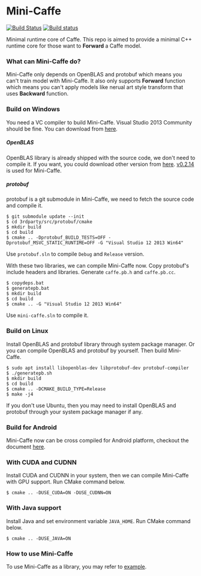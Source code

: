 Mini-Caffe
==========

[![Build Status](https://travis-ci.org/luoyetx/mini-caffe.svg?branch=master)](https://travis-ci.org/luoyetx/mini-caffe)
[![Build status](https://ci.appveyor.com/api/projects/status/x9s2iajv7rtxeo3t/branch/master?svg=true)](https://ci.appveyor.com/project/luoyetx/mini-caffe/branch/master)

Minimal runtime core of Caffe. This repo is aimed to provide a minimal C++ runtime core for those want to **Forward** a Caffe model.

### What can Mini-Caffe do?

Mini-Caffe only depends on OpenBLAS and protobuf which means you can't train model with Mini-Caffe. It also only supports **Forward** function which means you can't apply models like nerual art style transform that uses **Backward** function.

### Build on Windows

You need a VC compiler to build Mini-Caffe. Visual Studio 2013 Community should be fine. You can download from [here](https://www.visualstudio.com/downloads/).

##### OpenBLAS

OpenBLAS library is already shipped with the source code, we don't need to compile it. If you want, you could download other version from [here](https://sourceforge.net/projects/openblas/files/). [v0.2.14](https://sourceforge.net/projects/openblas/files/v0.2.14/) is used for Mini-Caffe.

##### protobuf

protobuf is a git submodule in Mini-Caffe, we need to fetch the source code and compile it.

```
$ git submodule update --init
$ cd 3rdparty/src/protobuf/cmake
$ mkdir build
$ cd build
$ cmake .. -Dprotobuf_BUILD_TESTS=OFF -Dprotobuf_MSVC_STATIC_RUNTIME=OFF -G "Visual Studio 12 2013 Win64"
```

Use `protobuf.sln` to compile `Debug` and `Release` version.

With these two libraries, we can compile Mini-Caffe now. Copy protobuf's include headers and libraries. Generate `caffe.pb.h` and `caffe.pb.cc`.

```
$ copydeps.bat
$ generatepb.bat
$ mkdir build
$ cd build
$ cmake .. -G "Visual Studio 12 2013 Win64"
```

Use `mini-caffe.sln` to compile it.

### Build on Linux

Install OpenBLAS and protobuf library through system package manager. Or you can compile OpenBLAS and protobuf by yourself. Then build Mini-Caffe.

```
$ sudo apt install libopenblas-dev libprotobuf-dev protobuf-compiler
$ ./generatepb.sh
$ mkdir build
$ cd build
$ cmake .. -DCMAKE_BUILD_TYPE=Release
$ make -j4
```

If you don't use Ubuntu, then you may need to install OpenBLAS and protobuf through your system package manager if any.

### Build for Android

Mini-Caffe now can be cross compiled for Android platform, checkout the document [here](android).

### With CUDA and CUDNN

Install CUDA and CUDNN in your system, then we can compile Mini-Caffe with GPU support. Run CMake command below.

```
$ cmake .. -DUSE_CUDA=ON -DUSE_CUDNN=ON
```

### With Java support

Install Java and set environment variable `JAVA_HOME`. Run CMake command below.

```
$ cmake .. -DUSE_JAVA=ON
```

### How to use Mini-Caffe

To use Mini-Caffe as a library, you may refer to [example](example).
